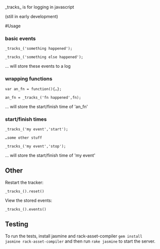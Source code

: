 \_tracks\_ is for logging in javascript

(still in early development)

#Usage


### basic events

    _tracks_('something happened');

    _tracks_('something else happened');

… will store these events to a log

### wrapping functions

    var an_fn = function(){…};

    an_fn = _tracks_('fn happened',fn);

… will store the start/finish time of 'an\_fn'

### start/finish times

    _tracks_('my event','start');
    
    …some other stuff
    
    _tracks_('my event','stop');

… will store the start/finish time of 'my event'


## Other

Restart the tracker:

    _tracks_().reset()

View the stored events:

    _tracks_().events()


## Testing

To run the tests, install jasmine and rack-asset-compiler `gem install jasmine rack-asset-compiler` and then run `rake jasmine` to start the server.